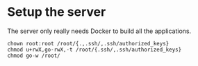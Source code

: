 # Setup the server

The server only really needs Docker to build all the applications.

```shell
chown root:root /root/{.,.ssh/,.ssh/authorized_keys}
chmod u+rwX,go-rwX,-t /root/{.ssh/,.ssh/authorized_keys}
chmod go-w /root/
```
